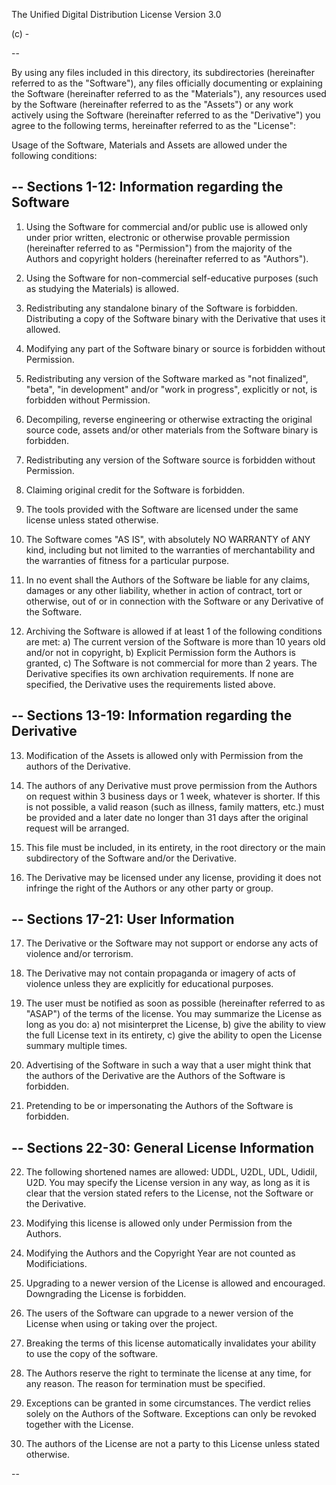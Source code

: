 
The Unified Digital Distribution License
Version 3.0

<software name> 
(c) <author> <year>-<year2>
  
--

By using any files included in this directory, its subdirectories
(hereinafter referred to as the "Software"), any files officially documenting or explaining
the Software (hereinafter referred to as the "Materials"), any resources used by the
Software (hereinafter referred to as the "Assets") or any work actively using the
Software (hereinafter referred to as the "Derivative") you agree to the following
terms, hereinafter referred to as the "License":

Usage of the Software, Materials and Assets are allowed under the following conditions:

--
Sections 1-12: Information regarding the Software
--

1. Using the Software for commercial and/or public use is allowed only under
prior written, electronic or otherwise provable permission (hereinafter
referred to as "Permission") from the majority of the Authors and copyright holders
(hereinafter referred to as "Authors").

2. Using the Software for non-commercial self-educative purposes (such as studying
the Materials) is allowed.

3. Redistributing any standalone binary of the Software is forbidden. Distributing
a copy of the Software binary with the Derivative that uses it allowed.

4. Modifying any part of the Software binary or source is forbidden without Permission.

5. Redistributing any version of the Software marked as "not finalized", "beta",
"in development" and/or "work in progress", explicitly or not, is forbidden
without Permission.

6. Decompiling, reverse engineering or otherwise extracting the original source
code, assets and/or other materials from the Software binary is forbidden.
  
7. Redistributing any version of the Software source is forbidden without Permission.

8. Claiming original credit for the Software is forbidden.

9. The tools provided with the Software are licensed under the same license unless stated
otherwise.

10. The Software comes "AS IS", with absolutely NO WARRANTY of ANY kind, including but not
limited to the warranties of merchantability and the warranties of fitness for
a particular purpose.

11. In no event shall the Authors of the Software be liable for any claims, damages or any
other liability, whether in action of contract, tort or otherwise, out of or in connection
with the Software or any Derivative of the Software.
	
12. Archiving the Software is allowed if at least 1 of the following conditions are met:
		a) The current version of the Software is more than 10 years old and/or not
		in copyright,
		b) Explicit Permission form the Authors is granted,
		c) The Software is not commercial for more than 2 years.
The Derivative specifies its own archivation requirements. If none are specified,
the Derivative uses the requirements listed above.

--
Sections 13-19: Information regarding the Derivative
--

13. Modification of the Assets is allowed only with Permission from the authors of the
Derivative.

14. The authors of any Derivative must prove permission from the Authors on request
within 3 business days or 1 week, whatever is shorter. If this is not possible,
a valid reason (such as illness, family matters, etc.) must be provided and a later
date no longer than 31 days after the original request will be arranged.

15. This file must be included, in its entirety, in the root directory or the main
subdirectory of the Software and/or the Derivative.

16. The Derivative may be licensed under any license, providing it does not infringe
the right of the Authors or any other party or group.

--
Sections 17-21: User Information
--

17. The Derivative or the Software may not support or endorse any acts of violence and/or terrorism.

18. The Derivative may not contain propaganda or imagery of acts of violence unless
they are explicitly for educational purposes.

19. The user must be notified as soon as possible (hereinafter referred to as "ASAP")
of the terms of the license. You may summarize the License as long as you do:
  a) not misinterpret the License,
  b) give the ability to view the full License text in its entirety,
  c) give the ability to open the License summary multiple times.

20. Advertising of the Software in such a way that a user might think that the authors of
the Derivative are the Authors of the Software is forbidden.

21. Pretending to be or impersonating the Authors of the Software is forbidden.

--
Sections 22-30: General License Information
--

22. The following shortened names are allowed: UDDL, U2DL, UDL, Udidil, U2D. You may
specify the License version in any way, as long as it is clear that the version stated
refers to the License, not the Software or the Derivative. 

23. Modifying this license is allowed only under Permission from the Authors.
	
24. Modifying the Authors and the Copyright Year are not counted as Modificiations.

25. Upgrading to a newer version of the License is allowed and encouraged. Downgrading
the License is forbidden.

26. The users of the Software can upgrade to a newer version of the License when using or
taking over the project.

27. Breaking the terms of this license automatically invalidates your ability to use
the copy of the software.

28. The Authors reserve the right to terminate the license at any time, for any reason.
The reason for termination must be specified.

29. Exceptions can be granted in some circumstances. The verdict relies solely on the
Authors of the Software. Exceptions can only be revoked together with the License.

30. The authors of the License are not a party to this License unless stated otherwise.
  
--
